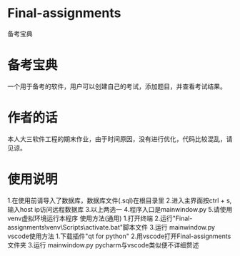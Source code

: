 # Final-assignments
备考宝典
# 备考宝典
一个用于备考的软件，用户可以创建自己的考试，添加题目，并查看考试结果。
# 作者的话
本人大三软件工程的期末作业，由于时间原因，没有进行优化，代码比较混乱，请见谅。
# 使用说明
1.在使用前请导入了数据库，数据库文件(.sql)在根目录里
2.进入主界面按ctrl + s,输入host ip访问远程数据库
3.以上两选一
4.程序入口是mainwindow.py
5.请使用venv虚拟环境运行本程序
    使用方法(通用)
        1.打开终端
        2.运行"Final-assignments\venv\Scripts\activate.bat"脚本文件
        3.运行 mainwindow.py
    vscode使用方法
        1.下载插件"qt for python"
        2.用vscode打开Final-assignments文件夹
        3.运行 mainwindow.py
    pycharm与vscode类似便不详细赘述

